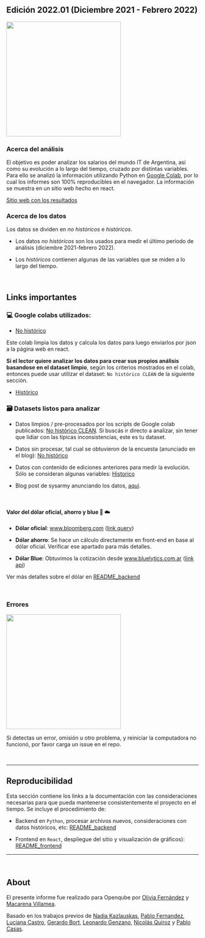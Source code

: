
## Edición 2022.01 (Diciembre 2021 - Febrero 2022)
<img src='https://sysarmy.com/blog/assets/carpincho.jpg' width="300px">
<br>

### Acerca del análisis

El objetivo es poder analizar los salarios del mundo IT de Argentina, así como su evolución a lo largo del tiempo, cruzado por distintas variables.
Para ello se analizó la información utilizando Python en [Google Colab](https://colab.research.google.com/?hl=es), por lo cual los informes son 100% reproducibles en el navegador. La información se muestra en un sitio web hecho en react.

[Sitio web con los resultados](https://sueldos.openqube.io/encuesta-sueldos-2022.01)

### Acerca de los datos

Los datos se dividen en _no históricos_ e _históricos_. 

- Los datos _no históricos_ son los usados para medir el último período de análisis (diciembre 2021-febrero 2022).

- Los _históricos_ contienen algunas de las variables que se miden a lo largo del tiempo.

<br>

## Links importantes

### 💻 Google colabs utilizados:

- [No histórico](https://colab.research.google.com/drive/1hPGXsQlzlsRMXhzTh_ESW-wMpWztbc06?usp=sharing)

Este colab limpia los datos y calcula los datos para luego enviarlos por json a la página web en react. 

**Si el lector quiere analizar los datos para crear sus propios análisis basandose en el dataset limpio**, según los criterios mostrados en el colab, entonces puede usar utilizar el dataset: `No histórico CLEAN` de la siguiente sección.


- [Histórico](https://colab.research.google.com/drive/1YuamRcDgYBVxzg70ZfNihbidFbC-JVR5?usp=sharing)



### 🗃 Datasets listos para analizar

- Datos limpios / pre-procesados por los scripts de Google colab publicados: [No histórico CLEAN](https://docs.google.com/spreadsheets/d/1M37-sZVekBzwMLrmcRMmft6YFz1CBnTh-6ORrXb5B3w/edit?usp=sharing). Si buscás ir directo a analizar, sin tener que lidiar con las típicas inconsistencias, este es tu dataset.


- Datos sin procesar, tal cual se obtuvieron de la encuesta (anunciado en el blog): [No histórico](https://github.com/openqube/openqube-sueldos/blob/release/2022.01/data/csv/argentina/2022.01.csv)


- Datos con contenido de ediciones anteriores para medir la evolución. Sólo se consideran algunas variables: [Historico](https://docs.google.com/spreadsheets/d/1hCVCokfCGpAxfhjFn7u039TZIJ1vud6TV24J2WvK6FY/edit?usp=sharing) 


- Blog post de sysarmy anunciando los datos, [aquí](https://sysarmy.com/blog/posts/resultados-de-la-encuesta-de-sueldos-2022-1/).



<br>

####	Valor del dólar oficial, ahorro y blue 💸 ☁️

-	**Dólar oficial**: www.bloomberg.com ([link query](https://www.bloomberg.com/markets/api/bulk-time-series/price/USDARS%3ACUR?timeFrame=5_YEAR))

-	**Dólar ahorro**: Se hace un cálculo directamente en front-end en base al dólar oficial. Verificar ese apartado para más detalles.

-	**Dólar Blue**: Obtuvimos la cotización desde www.bluelytics.com.ar ([link api](https://api.bluelytics.com.ar/v2/evolution.csv))


Ver más detalles sobre el dólar en [README_backend](README_backend.md)

<br>

### Errores

<img src="https://media.giphy.com/media/lJNoBCvQYp7nq/giphy.gif" width="300px">

Si detectas un error, omisión u otro problema, y reiniciar la computadora no funcionó, por favor carga un issue en el repo.

<br>

---

## Reproducibilidad

Esta sección contiene los links a la documentación con las consideraciones necesarias para que pueda mantenerse consistentemente el proyecto en el tiempo. Se incluye el procedimiento de:

- Backend en `Python`, procesar archivos nuevos, consideraciones con datos históricos, etc: [README_backend](README_backend.md)

- Frontend en `React`, despliegue del sitio y visualización de gráficos): [README_frontend](README_frontend.md)



---

<br>

## About

El presente informe fue realizado para Openqube por [Olivia Fernández](https://www.linkedin.com/in/olifer97/) y [Macarena Villamea](https://www.linkedin.com/in/macarena-villamea/).

Basado en los trabajos previos de [Nadia Kazlauskas](https://www.linkedin.com/in/nadiakazlauskas/), [Pablo Fernandez](https://www.linkedin.com/in/fernandezpablo85/), [Luciana Castro](https://twitter.com/luscastro), [Gerardo Bort](https://twitter.com/gerardobort), [Leonardo Genzano](https://ar.linkedin.com/in/leonardo-genzano-1b275193/), [Nicolás Quiroz](https://twitter.com/cocodibuja) y [Pablo Casas](https://twitter.com/pabloc_ds).



